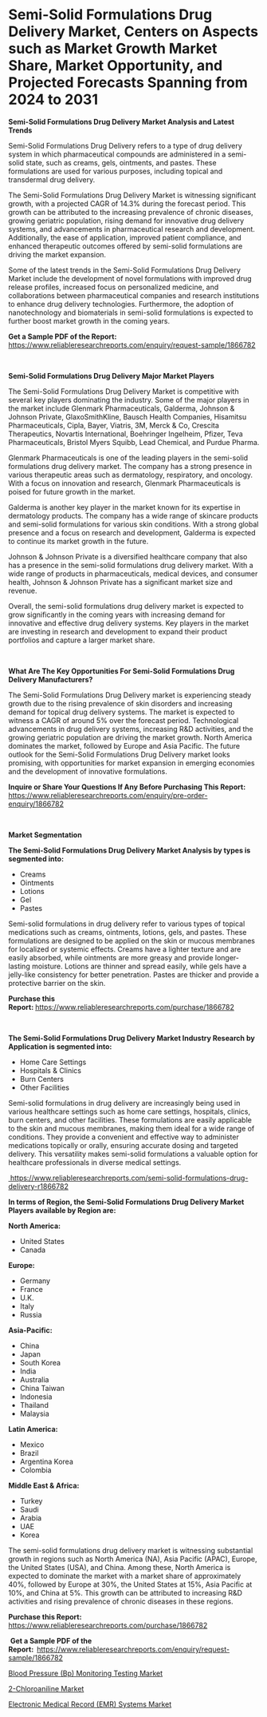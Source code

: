 <p><h1>Semi-Solid Formulations Drug Delivery Market, Centers on Aspects such as Market Growth Market Share, Market Opportunity, and Projected Forecasts Spanning from 2024 to 2031</h1></p><p><strong>Semi-Solid Formulations Drug Delivery Market Analysis and Latest Trends</strong></p>
<p><p>Semi-Solid Formulations Drug Delivery refers to a type of drug delivery system in which pharmaceutical compounds are administered in a semi-solid state, such as creams, gels, ointments, and pastes. These formulations are used for various purposes, including topical and transdermal drug delivery.</p><p>The Semi-Solid Formulations Drug Delivery Market is witnessing significant growth, with a projected CAGR of 14.3% during the forecast period. This growth can be attributed to the increasing prevalence of chronic diseases, growing geriatric population, rising demand for innovative drug delivery systems, and advancements in pharmaceutical research and development. Additionally, the ease of application, improved patient compliance, and enhanced therapeutic outcomes offered by semi-solid formulations are driving the market expansion.</p><p>Some of the latest trends in the Semi-Solid Formulations Drug Delivery Market include the development of novel formulations with improved drug release profiles, increased focus on personalized medicine, and collaborations between pharmaceutical companies and research institutions to enhance drug delivery technologies. Furthermore, the adoption of nanotechnology and biomaterials in semi-solid formulations is expected to further boost market growth in the coming years.</p></p>
<p><strong>Get a Sample PDF of the Report:&nbsp;</strong> <a href="https://www.reliableresearchreports.com/enquiry/request-sample/1866782">https://www.reliableresearchreports.com/enquiry/request-sample/1866782</a></p>
<p>&nbsp;</p>
<p><strong>Semi-Solid Formulations Drug Delivery Major Market Players</strong></p>
<p><p>The Semi-Solid Formulations Drug Delivery Market is competitive with several key players dominating the industry. Some of the major players in the market include Glenmark Pharmaceuticals, Galderma, Johnson & Johnson Private, GlaxoSmithKline, Bausch Health Companies, Hisamitsu Pharmaceuticals, Cipla, Bayer, Viatris, 3M, Merck & Co, Crescita Therapeutics, Novartis International, Boehringer Ingelheim, Pfizer, Teva Pharmaceuticals, Bristol Myers Squibb, Lead Chemical, and Purdue Pharma.</p><p>Glenmark Pharmaceuticals is one of the leading players in the semi-solid formulations drug delivery market. The company has a strong presence in various therapeutic areas such as dermatology, respiratory, and oncology. With a focus on innovation and research, Glenmark Pharmaceuticals is poised for future growth in the market.</p><p>Galderma is another key player in the market known for its expertise in dermatology products. The company has a wide range of skincare products and semi-solid formulations for various skin conditions. With a strong global presence and a focus on research and development, Galderma is expected to continue its market growth in the future.</p><p>Johnson & Johnson Private is a diversified healthcare company that also has a presence in the semi-solid formulations drug delivery market. With a wide range of products in pharmaceuticals, medical devices, and consumer health, Johnson & Johnson Private has a significant market size and revenue.</p><p>Overall, the semi-solid formulations drug delivery market is expected to grow significantly in the coming years with increasing demand for innovative and effective drug delivery systems. Key players in the market are investing in research and development to expand their product portfolios and capture a larger market share.</p></p>
<p>&nbsp;</p>
<p><strong>What Are The Key Opportunities For Semi-Solid Formulations Drug Delivery Manufacturers?</strong></p>
<p><p>The Semi-Solid Formulations Drug Delivery market is experiencing steady growth due to the rising prevalence of skin disorders and increasing demand for topical drug delivery systems. The market is expected to witness a CAGR of around 5% over the forecast period. Technological advancements in drug delivery systems, increasing R&D activities, and the growing geriatric population are driving the market growth. North America dominates the market, followed by Europe and Asia Pacific. The future outlook for the Semi-Solid Formulations Drug Delivery market looks promising, with opportunities for market expansion in emerging economies and the development of innovative formulations.</p></p>
<p><strong>Inquire or Share Your Questions If Any Before Purchasing This Report:</strong> <a href="https://www.reliableresearchreports.com/enquiry/pre-order-enquiry/1866782">https://www.reliableresearchreports.com/enquiry/pre-order-enquiry/1866782</a></p>
<p>&nbsp;</p>
<p><strong>Market Segmentation</strong></p>
<p><strong>The Semi-Solid Formulations Drug Delivery Market Analysis by types is segmented into:</strong></p>
<p><ul><li>Creams</li><li>Ointments</li><li>Lotions</li><li>Gel</li><li>Pastes</li></ul></p>
<p><p>Semi-solid formulations in drug delivery refer to various types of topical medications such as creams, ointments, lotions, gels, and pastes. These formulations are designed to be applied on the skin or mucous membranes for localized or systemic effects. Creams have a lighter texture and are easily absorbed, while ointments are more greasy and provide longer-lasting moisture. Lotions are thinner and spread easily, while gels have a jelly-like consistency for better penetration. Pastes are thicker and provide a protective barrier on the skin.</p></p>
<p><strong>Purchase this Report:&nbsp;</strong><a href="https://www.reliableresearchreports.com/purchase/1866782">https://www.reliableresearchreports.com/purchase/1866782</a></p>
<p>&nbsp;</p>
<p><strong>The Semi-Solid Formulations Drug Delivery Market Industry Research by Application is segmented into:</strong></p>
<p><ul><li>Home Care Settings</li><li>Hospitals & Clinics</li><li>Burn Centers</li><li>Other Facilities</li></ul></p>
<p><p>Semi-solid formulations in drug delivery are increasingly being used in various healthcare settings such as home care settings, hospitals, clinics, burn centers, and other facilities. These formulations are easily applicable to the skin and mucous membranes, making them ideal for a wide range of conditions. They provide a convenient and effective way to administer medications topically or orally, ensuring accurate dosing and targeted delivery. This versatility makes semi-solid formulations a valuable option for healthcare professionals in diverse medical settings.</p></p>
<p><a href="https://www.reliableresearchreports.com/semi-solid-formulations-drug-delivery-r1866782">&nbsp;https://www.reliableresearchreports.com/semi-solid-formulations-drug-delivery-r1866782</a></p>
<p><strong>In terms of Region, the Semi-Solid Formulations Drug Delivery Market Players available by Region are:</strong></p>
<p>
    <p> <strong> North America: </strong>
        <ul>
            <li>United States</li>
            <li>Canada</li>
        </ul>
        </p> 
    <p> <strong> Europe: </strong>
        <ul>
            <li>Germany</li>
            <li>France</li>
            <li>U.K.</li>
            <li>Italy</li>
            <li>Russia</li>
        </ul>
        </p> 
    <p> <strong> Asia-Pacific: </strong>
        <ul>
            <li>China</li>
            <li>Japan</li>
            <li>South Korea</li>
            <li>India</li>
            <li>Australia</li>
            <li>China Taiwan</li>
            <li>Indonesia</li>
            <li>Thailand</li>
            <li>Malaysia</li>
        </ul>
        </p> 
    <p> <strong> Latin America: </strong>
        <ul>
            <li>Mexico</li>
            <li>Brazil</li>
            <li>Argentina Korea</li>
            <li>Colombia</li>
        </ul>
        </p> 
    <p> <strong> Middle East & Africa: </strong>
        <ul>
            <li>Turkey</li>
            <li>Saudi</li>
            <li>Arabia</li>
            <li>UAE</li>
            <li>Korea</li>
        </ul>
    </p>
    </p>
<p><p>The semi-solid formulations drug delivery market is witnessing substantial growth in regions such as North America (NA), Asia Pacific (APAC), Europe, the United States (USA), and China. Among these, North America is expected to dominate the market with a market share of approximately 40%, followed by Europe at 30%, the United States at 15%, Asia Pacific at 10%, and China at 5%. This growth can be attributed to increasing R&D activities and rising prevalence of chronic diseases in these regions.</p></p>
<p><strong>Purchase this Report: </strong><a href="https://www.reliableresearchreports.com/purchase/1866782">https://www.reliableresearchreports.com/purchase/1866782</a></p>
<p>&nbsp;<strong>Get a Sample PDF of the Report:&nbsp;&nbsp;</strong><a href="https://www.reliableresearchreports.com/enquiry/request-sample/1866782">https://www.reliableresearchreports.com/enquiry/request-sample/1866782</a></p>
<p><strong></strong></p>
<p><p><a href="https://github.com/jaidynmorantestelletmjzya/Market-Research-Report-List-2/blob/main/blood-pressure-bp-monitoring-testing-market.md">Blood Pressure (Bp) Monitoring Testing Market</a></p><p><a href="https://issuu.com/reportprime-2/docs/2-chloroaniline-market-size-2030.pptx">2-Chloroaniline Market</a></p><p><a href="https://github.com/ruddyyedelwadw/Market-Research-Report-List-2/blob/main/electronic-medical-record-emr-systems-market.md">Electronic Medical Record (EMR) Systems Market</a></p></p>